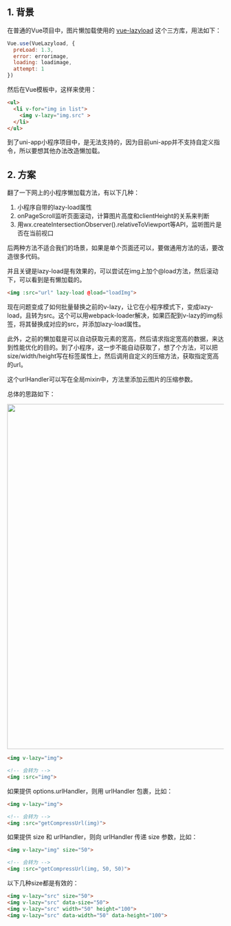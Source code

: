 
## 1. 背景

在普通的Vue项目中，图片懒加载使用的 [vue-lazyload](https://www.npmjs.com/package/vue-lazyload) 这个三方库，用法如下：

```js
Vue.use(VueLazyload, {
  preLoad: 1.3,
  error: errorimage,
  loading: loadimage,
  attempt: 1
})
```

然后在Vue模板中，这样来使用：

```html
<ul>
  <li v-for="img in list">
    <img v-lazy="img.src" >
  </li>
</ul>
```

到了uni-app小程序项目中，是无法支持的，因为目前uni-app并不支持自定义指令，所以要想其他办法改造懒加载。

## 2. 方案

翻了一下网上的小程序懒加载方法，有以下几种：

1. 小程序自带的lazy-load属性
2. onPageScroll监听页面滚动，计算图片高度和clientHeight的关系来判断
3. 用wx.createIntersectionObserver().relativeToViewport等API，监听图片是否在当前视口

后两种方法不适合我们的场景，如果是单个页面还可以，要做通用方法的话，要改造很多代码。

并且关键是lazy-load是有效果的，可以尝试在img上加个@load方法，然后滚动下，可以看到是有懒加载的。

```html
<img :src="url" lazy-load @load="loadImg">
```

现在问题变成了如何批量替换之前的v-lazy，让它在小程序模式下，变成lazy-load，且转为src。这个可以用webpack-loader解决，如果匹配到v-lazy的img标签，将其替换成对应的src，并添加lazy-load属性。

此外，之前的懒加载是可以自动获取元素的宽高，然后请求指定宽高的数据，来达到性能优化的目的。到了小程序，这一步不能自动获取了，想了个方法，可以把size/width/height写在标签属性上，然后调用自定义的压缩方法，获取指定宽高的url。

这个urlHandler可以写在全局mixin中，方法里添加云图片的压缩参数。

总体的思路如下：


<img src="https://mike-1255355338.cos.ap-guangzhou.myqcloud.com/article/2022/8/uni-app-v-lazy.png" width="800">


```html
<img v-lazy="img"> 

<!-- 会转为 -->
<img :src="img">
```


如果提供 options.urlHandler，则用 urlHandler 包裹，比如：

```html
<img v-lazy="img"> 

<!-- 会转为 -->
<img :src="getCompressUrl(img)">
```

如果提供 size 和 urlHandler，则向 urlHandler 传递 size 参数，比如：
```html
<img v-lazy="img" size="50">

<!-- 会转为 -->
<img :src="getCompressUrl(img, 50, 50)">
```


以下几种size都是有效的：

```html
<img v-lazy="src" size="50">
<img v-lazy="src" data-size="50">
<img v-lazy="src" width="50" height="100">
<img v-lazy="src" data-width="50" data-height="100">
```